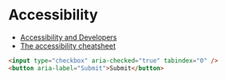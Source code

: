 # Accessibility

* [Accessibility and Developers](http://www.paulirish.com/2012/accessibility-and-developers/)
* [The accessibility cheatsheet](http://bitsofco.de/2015/the-accessibility-cheatsheet/)

```html
<input type="checkbox" aria-checked="true" tabindex="0" />
<button aria-label="Submit">Submit</button>
```